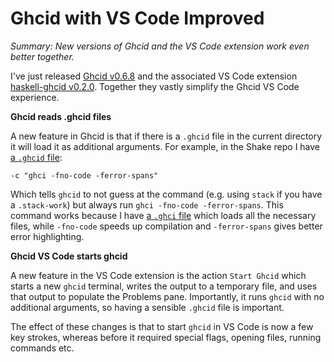 # Ghcid with VS Code Improved

_Summary: New versions of Ghcid and the VS Code extension work even better together._

I've just released [Ghcid v0.6.8](https://hackage.haskell.org/package/ghcid) and the associated VS Code extension [haskell-ghcid v0.2.0](https://marketplace.visualstudio.com/items?itemName=ndmitchell.haskell-ghcid). Together they vastly simplify the Ghcid VS Code experience.

**Ghcid reads .ghcid files**

A new feature in Ghcid is that if there is a `.ghcid` file in the current directory it will load it as additional arguments. For example, in the Shake repo I have [a `.ghcid` file](https://github.com/ndmitchell/shake/blob/master/.ghcid):

    -c "ghci -fno-code -ferror-spans"

Which tells `ghcid` to not guess at the command (e.g. using `stack` if you have a `.stack-work`) but always run `ghci -fno-code -ferror-spans`. This command works because I have [a `.ghci` file](https://github.com/ndmitchell/shake/blob/master/.ghci) which loads all the necessary files, while `-fno-code` speeds up compilation and `-ferror-spans` gives better error highlighting.

**Ghcid VS Code starts ghcid**

A new feature in the VS Code extension is the action `Start Ghcid` which starts a new `ghcid` terminal, writes the output to a temporary file, and uses that output to populate the Problems pane. Importantly, it runs `ghcid` with no additional arguments, so having a sensible `.ghcid` file is important.

The effect of these changes is that to start `ghcid` in VS Code is now a few key strokes, whereas before it required special flags, opening files, running commands etc.
